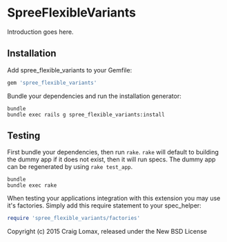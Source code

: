 SpreeFlexibleVariants
=====================

Introduction goes here.

Installation
------------

Add spree_flexible_variants to your Gemfile:

```ruby
gem 'spree_flexible_variants'
```

Bundle your dependencies and run the installation generator:

```shell
bundle
bundle exec rails g spree_flexible_variants:install
```

Testing
-------

First bundle your dependencies, then run `rake`. `rake` will default to building the dummy app if it does not exist, then it will run specs. The dummy app can be regenerated by using `rake test_app`.

```shell
bundle
bundle exec rake
```

When testing your applications integration with this extension you may use it's factories.
Simply add this require statement to your spec_helper:

```ruby
require 'spree_flexible_variants/factories'
```

Copyright (c) 2015 Craig Lomax, released under the New BSD License

